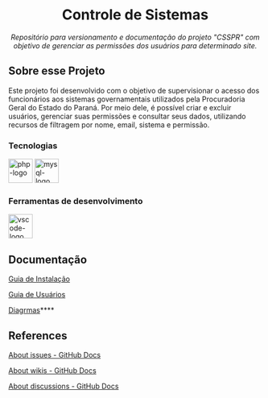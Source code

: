 <h1 align="center">Controle de Sistemas</h1>
<p align="center"><i>Repositório para versionamento e documentação do projeto "CSSPR" com objetivo de gerenciar as permissões dos usuários para determinado site.</i></p>





##  Sobre esse Projeto

Este projeto foi desenvolvido com o objetivo de supervisionar o acesso dos funcionários aos sistemas governamentais utilizados pela Procuradoria Geral do Estado do Paraná. Por meio dele, é possível criar e excluir usuários, gerenciar suas permissões e consultar seus dados, utilizando recursos de filtragem por nome, email, sistema e permissão.

### Tecnologias
<p display="inline-block">
  <img width="48" src="https://cdn.jsdelivr.net/gh/devicons/devicon/icons/php/php-original.svg" alt="php-logo"/>
  <img width="48" src="https://www.freeiconspng.com/uploads/sql-database-icon-png-17.png" alt="mysql-logo"/>
</p>
                                                                                                  
### Ferramentas de desenvolvimento

<p display="inline-block">
  <img width="48" src="https://upload.wikimedia.org/wikipedia/commons/thumb/9/9a/Visual_Studio_Code_1.35_icon.svg/2048px-Visual_Studio_Code_1.35_icon.svg.png" alt="vscode-logo"/>
</p>

## Documentação
[Guia de Instalação](https://docs.github.com/en/issues/tracking-your-work-with-issues/about-issues)

[Guia de Usuários](https://docs.github.com/en/issues/tracking-your-work-with-issues/about-issues)

[Diagrmas](https://docs.github.com/en/issues/tracking-your-work-with-issues/about-issues)****

## References
[About issues - GitHub Docs](https://docs.github.com/en/issues/tracking-your-work-with-issues/about-issues)

[About wikis - GitHub Docs](https://docs.github.com/en/communities/documenting-your-project-with-wikis/about-wikis)

[About discussions - GitHub Docs](https://docs.github.com/en/discussions/collaborating-with-your-community-using-discussions/about-discussions)



